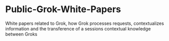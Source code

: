 # Public-Grok-White-Papers
White papers related to Grok, how Grok processes requests, contextualizes information and the transference of a sessions contextual knowledge between Groks
